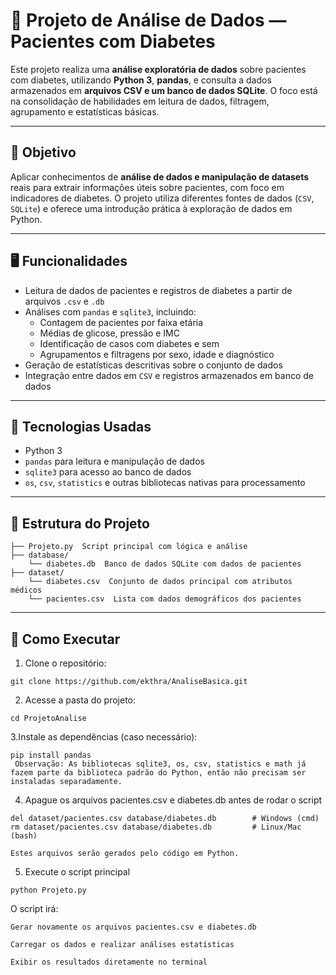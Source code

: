 # 🧪 Projeto de Análise de Dados — Pacientes com Diabetes

Este projeto realiza uma **análise exploratória de dados** sobre pacientes com diabetes, utilizando **Python 3**, **pandas**, e consulta a dados armazenados em **arquivos CSV e um banco de dados SQLite**. O foco está na consolidação de habilidades em leitura de dados, filtragem, agrupamento e estatísticas básicas.

---

## 🎯 Objetivo

Aplicar conhecimentos de **análise de dados e manipulação de datasets** reais para extrair informações úteis sobre pacientes, com foco em indicadores de diabetes. O projeto utiliza diferentes fontes de dados (`CSV`, `SQLite`) e oferece uma introdução prática à exploração de dados em Python.

---

## 🖥️ Funcionalidades

- Leitura de dados de pacientes e registros de diabetes a partir de arquivos `.csv` e `.db`
- Análises com `pandas` e `sqlite3`, incluindo:
  - Contagem de pacientes por faixa etária
  - Médias de glicose, pressão e IMC
  - Identificação de casos com diabetes e sem
  - Agrupamentos e filtragens por sexo, idade e diagnóstico
- Geração de estatísticas descritivas sobre o conjunto de dados
- Integração entre dados em `CSV` e registros armazenados em banco de dados

---

## 🧱 Tecnologias Usadas

- Python 3  
- `pandas` para leitura e manipulação de dados  
- `sqlite3` para acesso ao banco de dados  
- `os`, `csv`, `statistics` e outras bibliotecas nativas para processamento

---

## 📂 Estrutura do Projeto

    ├── Projeto.py  Script principal com lógica e análise
    ├── database/
        └── diabetes.db  Banco de dados SQLite com dados de pacientes
    ├── dataset/
        └── diabetes.csv  Conjunto de dados principal com atributos médicos
        └── pacientes.csv  Lista com dados demográficos dos pacientes


---

## 🚀 Como Executar

  1. Clone o repositório:

    git clone https://github.com/ekthra/AnaliseBasica.git


  2. Acesse a pasta do projeto:

    cd ProjetoAnalise

  3.Instale as dependências (caso necessário):

    pip install pandas
     Observação: As bibliotecas sqlite3, os, csv, statistics e math já fazem parte da biblioteca padrão do Python, então não precisam ser instaladas separadamente.

  4. Apague os arquivos pacientes.csv e diabetes.db antes de rodar o script


    del dataset/pacientes.csv database/diabetes.db        # Windows (cmd)
    rm dataset/pacientes.csv database/diabetes.db         # Linux/Mac (bash)

    Estes arquivos serão gerados pelo código em Python.
   
  5. Execute o script principal
    
    python Projeto.py
O script irá:

    Gerar novamente os arquivos pacientes.csv e diabetes.db

    Carregar os dados e realizar análises estatísticas

    Exibir os resultados diretamente no terminal
